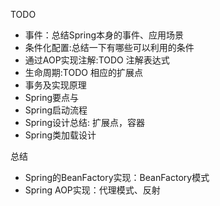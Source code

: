 TODO
- 事件：总结Spring本身的事件、应用场景
- 条件化配置:总结一下有哪些可以利用的条件
- 通过AOP实现注解:TODO 注解表达式
- 生命周期:TODO 相应的扩展点
- 事务及实现原理
- Spring要点与
- Spring启动流程
- Spring设计总结: 扩展点，容器
- Spring类加载设计

总结
- Spring的BeanFactory实现：BeanFactory模式
- Spring AOP实现：代理模式、反射